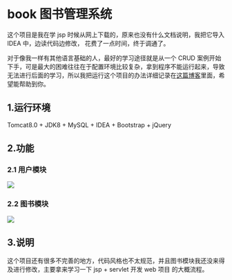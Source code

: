 
# book 图书管理系统 

这个项目是我在学 jsp 时候从网上下载的，原来也没有什么文档说明，我把它导入 IDEA 中，边读代码边修改，
花费了一点时间，终于调通了。

对于像我一样有其他语言基础的人，最好的学习途径就是从一个 CRUD 案例开始下手，可是最大的困难往往在于配置环境比较复杂，拿到程序不能运行起来，导致无法进行后面的学习，所以我把运行这个项目的办法详细记录在[这篇博客](https://www.zybuluo.com/tooyoung/note/1052261)里面，希望能帮助到你。

## 1.运行环境
Tomcat8.0 + JDK8 + MySQL + IDEA + Bootstrap + jQuery

## 2.功能
### 2.1 用户模块
![](https://github.com/tw1996/book/blob/master/WebContent/resource/images/user_info.png?raw=true)
### 2.2 图书模块
![](https://github.com/tw1996/book/blob/master/WebContent/resource/images/book_info.png?raw=true)

## 3.说明
这个项目还有很多不完善的地方，代码风格也不太规范，并且图书模块我还没来得及进行修改，主要拿来学习一下 jsp + servlet  开发 web 项目 的大概流程。
